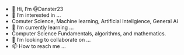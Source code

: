 - 👋 Hi, I’m @Danster23
- 👀 I’m interested in ...
- Comuter Science, Machine learning, Artificial Intellgience, General Ai 
- 🌱 I’m currently learning ...
- Computer Science Fundamentals, algorithms, and mathematics. 
- 💞️ I’m looking to collaborate on ...
- 📫 How to reach me ...

<!---
Danster23/Danster23 is a ✨ special ✨ repository because its `README.md` (this file) appears on your GitHub profile.
You can click the Preview link to take a look at your changes.
--->
